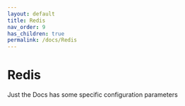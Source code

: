 ```yaml
---
layout: default
title: Redis
nav_order: 9
has_children: true
permalink: /docs/Redis
---
```


# Redis

Just the Docs has some specific configuration parameters


